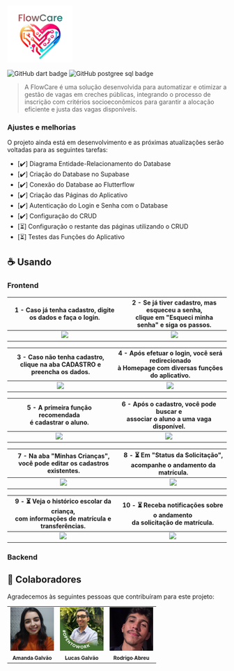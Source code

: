 <img src="assets/FlowCare.png" alt="Logo FlowCare" width="150">

![GitHub dart badge](https://img.shields.io/badge/Dart-0175C2?style=for-the-badge&logo=dart&logoColor=white)
![GitHub postgree sql badge](https://img.shields.io/badge/PostgreSQL-316192?style=for-the-badge&logo=postgresql&logoColor=white)

> A FlowCare é uma solução desenvolvida para automatizar e otimizar a gestão de vagas em creches públicas, integrando o processo de inscrição com critérios socioeconômicos para garantir a alocação eficiente e justa das vagas disponíveis.

### Ajustes e melhorias

O projeto ainda está em desenvolvimento e as próximas atualizações serão voltadas para as seguintes tarefas:

- [✔️] Diagrama Entidade-Relacionamento do Database
- [✔️] Criação do Database no Supabase
- [✔️] Conexão do Database ao Flutterflow
- [✔️] Criação das Páginas do Aplicativo
- [✔️] Autenticação do Login e Senha com o Database
- [✔️] Configuração do CRUD
- [⏳] Configuração o restante das páginas utilizando o CRUD
- [⏳] Testes das Funções do Aplicativo

## ☕ Usando <FlowCare>

### Frontend

| 1 - Caso já tenha cadastro, digite os dados e faça o login. | 2 - Se já tiver cadastro, mas esqueceu a senha,<br>clique em "Esqueci minha senha" e siga os passos. |
|:--:|:--:|
| <img src="https://github.com/user-attachments/assets/3e8249af-fd21-4554-bcd9-d3fed15565ce" width="300"/> | <img src="https://github.com/user-attachments/assets/df7fb3f3-b878-4fe5-aa21-0778fb49bb6b" width="300"/> |

| 3 - Caso não tenha cadastro,<br>clique na aba CADASTRO e preencha os dados. | 4 - Após efetuar o login, você será redirecionado<br>à Homepage com diversas funções do aplicativo. |
|:--:|:--:|
| <img src="https://github.com/user-attachments/assets/1ead01c9-fc05-45ec-9a51-44c785b0b0bf" width="300"/> | <img src="https://github.com/user-attachments/assets/e2087c36-027b-4302-ab24-99e3d9c7cc0a" width="300"/> |

| 5 - A primeira função recomendada<br>é cadastrar o aluno. | 6 - Após o cadastro, você pode buscar e<br>associar o aluno a uma vaga disponível. |
|:--:|:--:|
| <img src="https://github.com/user-attachments/assets/08108f75-6ec9-4dd8-8a13-7e1845220500" width="300"/> | <img src="https://github.com/user-attachments/assets/b088ce0b-c336-486e-b144-b3ee6925cea9" width="300"/> |

| 7 - Na aba "Minhas Crianças",<br>você pode editar os cadastros existentes. | 8 - ⏳ Em "Status da Solicitação",<br>acompanhe o andamento da matrícula. |
|:--:|:--:|
| <img src="https://github.com/user-attachments/assets/3910ecfe-86f1-4b4e-9e13-6a2dbf01fd6b" width="300"/> | <img src="https://github.com/user-attachments/assets/2c9ec27e-079c-4a0e-9cd8-e374a52f268c" width="300"/> |

| 9 - ⏳ Veja o histórico escolar da criança,<br>com informações de matrícula e transferências. | 10 - ⏳ Receba notificações sobre o andamento<br>da solicitação de matrícula. |
|:--:|:--:|
| <img src="https://github.com/user-attachments/assets/0a67ea86-19a7-4002-b78e-8d50dbc37600" width="300"/> | <img src="https://github.com/user-attachments/assets/4ce7ae7d-7c12-47dc-b9e3-432b17b7d974" width="300"/> |

### Backend 


## 🤝 Colaboradores

Agradecemos às seguintes pessoas que contribuíram para este projeto:

<table>
  <tr>
    <td align="center">
      <a href="https://www.linkedin.com/in/amanda-galv%C3%A3o-dos-santos-aa316a290/" target="_blank" title="Perfil da Amanda no LinkedIn">
        <img src="assets/perfil_Amanda.jpeg" width="100px;" alt="Foto da Amanda no LinkedIn"/><br>
        <sub>
          <b>Amanda Galvão</b>
        </sub>
      </a>
    </td>
    <td align="center">
      <a href="https://www.linkedin.com/in/lucasgalv%C3%A3o/" target="_blank" title="Perfil do Lucas no LinkedIn">
        <img src="assets/perfil_Lucas.jpeg" width="100px;" alt="Foto do Lucas no LinkedIn"/><br>
        <sub>
          <b>Lucas Galvão</b>
        </sub>
      </a>
    </td>
    <td align="center">
      <a href="https://www.linkedin.com/in/rodrigoabreuuu/" target="_blank" title="Perfil do Rodrigo no LinkedIn">
        <img src="assets/perfil_Rodrigo.jpeg" width="100px;" alt="Foto do Rodrigo no LinkedIn"/><br>
        <sub>
          <b>Rodrigo Abreu</b>
        </sub>
      </a>
    </td>
  </tr>
</table>
